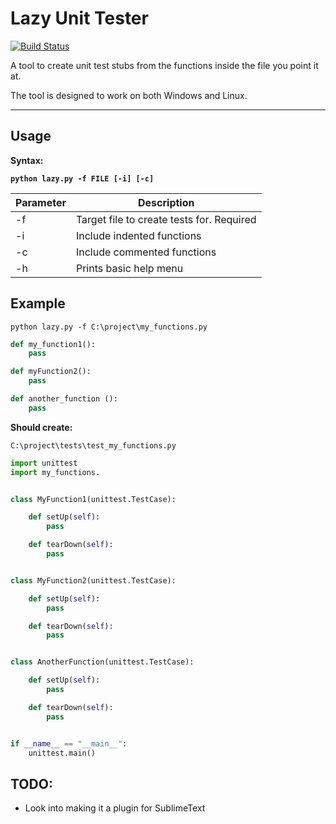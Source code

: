 # Lazy Unit Tester
[![Build Status](https://travis-ci.org/connor-philip/lazy_unit_tester.svg?branch=master)](https://travis-ci.org/connor-philip/lazy_unit_tester)

A tool to create unit test stubs from the functions inside the file you point it at.

The tool is designed to work on both Windows and Linux.


 ---


## Usage
**Syntax:**

**`python lazy.py -f FILE [-i] [-c]`**

| Parameter | Description |
------------|--------------
| -f        | Target file to create tests for. Required    |
| -i        | Include indented functions                   |
| -c        | Include commented functions                  |
| -h        | Prints basic help menu                       |



## Example

`python lazy.py -f C:\project\my_functions.py`
```python
def my_function1():
    pass

def myFunction2():
    pass

def another_function ():
    pass

```
**Should create:**

`C:\project\tests\test_my_functions.py`
```python
import unittest
import my_functions.


class MyFunction1(unittest.TestCase):

    def setUp(self):
        pass

    def tearDown(self):
        pass


class MyFunction2(unittest.TestCase):

    def setUp(self):
        pass

    def tearDown(self):
        pass


class AnotherFunction(unittest.TestCase):

    def setUp(self):
        pass

    def tearDown(self):
        pass


if __name__ == "__main__":
    unittest.main()

```


## TODO:
+ Look into making it a plugin for SublimeText